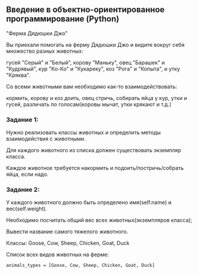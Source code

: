 ## Введение в объектно-ориентированное программирование (Python)

"Ферма Дядюшки Джо"

Вы приехали помогать на ферму Дядюшки Джо и видите вокруг себя множество разных животных:

гусей "Серый" и "Белый",
корову "Маньку",
овец "Барашек" и "Кудрявый",
кур "Ко-Ко" и "Кукареку",
коз "Рога" и "Копыта",
и утку "Кряква".

Со всеми животными вам необходимо как-то взаимодействовать:

кормить,
корову и коз доить,
овец стричь,
собирать яйца у кур, утки и гусей,
различать по голосам(коровы мычат, утки крякают и т.д.)​

### Задание 1:

Нужно реализовать классы животных и определить методы взаимодействия с животными.

Для каждого животного из списка должен существовать экземпляр класса.

Каждое животное требуется накормить и подоить/постричь/собрать яйца, если надо.

### Задание 2:
У каждого животного должно быть определено имя(self.name) и вес(self.weight).

Необходимо посчитать общий вес всех животных(экземпляров класса);

Вывести название самого тяжелого животного.

Классы: Goose, Cow, Sheep, Chicken, Goat, Duck

Cписок всех видов животных на ферме:

```
animals_types = [Goose, Cow, Sheep, Chicken, Goat, Duck]
```
